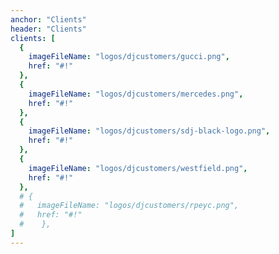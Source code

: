 ```yaml
---
anchor: "Clients"
header: "Clients"
clients: [
  {
    imageFileName: "logos/djcustomers/gucci.png",
    href: "#!"
  },
  {
    imageFileName: "logos/djcustomers/mercedes.png",
    href: "#!"
  },
  {
    imageFileName: "logos/djcustomers/sdj-black-logo.png",
    href: "#!"
  },
  {
    imageFileName: "logos/djcustomers/westfield.png",
    href: "#!"
  },
  # {
  #   imageFileName: "logos/djcustomers/rpeyc.png",
  #   href: "#!"
  #    },
]
---
```

